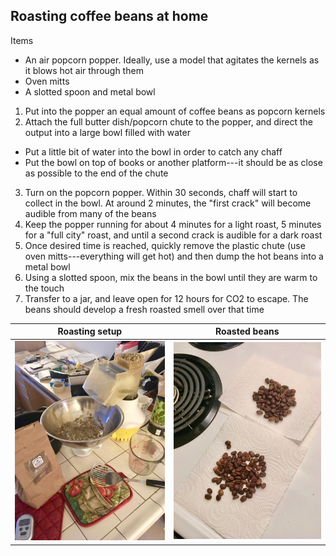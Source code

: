 ## Roasting coffee beans at home

Items
+ An air popcorn popper. Ideally, use a model that agitates the kernels as it blows hot air through them
+ Oven mitts
+ A slotted spoon and metal bowl

1. Put into the popper an equal amount of coffee beans as popcorn kernels
2. Attach the full butter dish/popcorn chute to the popper, and direct the output into a large bowl filled with water
+ Put a little bit of water into the bowl in order to catch any chaff
+ Put the bowl on top of books or another platform---it should be as close as possible to the end of the chute
3. Turn on the popcorn popper. Within 30 seconds, chaff will start to collect in the bowl. At around 2 minutes, the "first crack" will become audible from many of the beans
4. Keep the popper running for about 4 minutes for a light roast, 5 minutes for a "full city" roast, and until a second crack is audible for a dark roast
5. Once desired time is reached, quickly remove the plastic chute (use oven mitts---everything will get hot) and then dump the hot beans into a metal bowl
6. Using a slotted spoon, mix the beans in the bowl until they are warm to the touch
7. Transfer to a jar, and leave open for 12 hours for CO2 to escape. The beans should develop a fresh roasted smell over that time


Roasting setup          |  Roasted beans
:-------------------------:|:-------------------------:
![](./resources/roasting_popper.jpg)  |  ![](./resources/roasted_beans.jpg)
